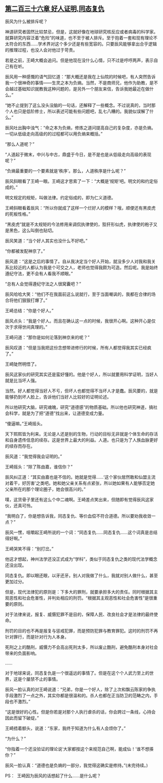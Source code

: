 ## [第二百三十六章 好人证明,同态复仇](https://www.xxbiquge.com/11_11207/8946501.html)


  辰风为什么被排斥呢？

  神道研究者固然比较禁忌，但是，这就好像在地球研究核反应或者病毒的科学家。就算研究内容泛着“危险”的味道，也不至于被人排斥。至于抱着一套和现有理论不太符合的东西……学术界对这个多少还是有些宽容的。只要辰风能够拿出合乎逻辑的推理过程，也没人会对他过于苛责。

  若是之前，王崎大概会追问。但是他现在没什么心情，只不过是哼哼两声，表示自己有在听。

  辰风用一种感慨的语气回忆道：“那大概还是我在上仙院的时候吧，有人突然告诉我一个很神奇的事情——生灵之本为负熵。当然，不是商师兄，他作为助教，是不会越过基础知识就教我这种问题的，是另外一个朋友来信，告诉我她最近在做什么。”

  “她不止提到了这么没头没脑的一句话，还解释了一些概念。不过说真的，当时那个人也只是低阶修士，所以表述可能有些问题吧，乱七八糟的。我貌似误解了什么。”

  辰风吐出胸中浊气：“命之本为负熵，修炼之道问提高自己的复杂度，亦是负熵。一切从低级走向高级的的过程都可以用负熵来概括。”

  “那么人道呢？”

  “人道起于微末，中兴与中古，鼎盛于今日，是不是也是从低级走向高级的表现呢？”

  “负熵最重要的一个要素就是‘秩序’。那么，人道秩序是什么呢？”

  辰风斜眼看了王崎一眼。王崎这才思索了一下：“大概是‘规矩’吧。明文的和约定俗成的。”

  明文规定的规矩，叫做法律。约定俗成的，即为仁义道德。

  王崎斜眼看着辰风：“所以你就成了这样一个烂好人的模样？哦，顺便还有黑皮虎的死板性格。”

  “黑皮虎”就是不太规矩的今法修用来调侃执律使的，狴犴形似虎，执律使的袍子又是黑色，这么叫倒也贴切。

  辰风笑道：“当个好人其实也没什么不好吧。”

  “你都被发配神京了。”

  辰风道：“这是之后的事情了。自从我决定当个好人开始，就没多少人对我和我关系比较近的人都认为我是个可交之人，老师也觉得我颇为可造。然后呢。我是始终遵纪守法，更不会有人看我不顺眼。”

  “总有人会觉得遵纪守法之人很窝囊吧？”

  辰风哈哈大笑：“他们不在我面前这么说就行，至于当面嘲讽的，我都在合律的场合将他们狠狠打爆了。”

  王崎总结：“你是个好人。”

  辰风点头：“我是个好人。而且在确认这一点的时候，我很开心啊。这种开心是仅次于求得世间真理的。”

  王崎问道：“那你是如何沦落到神京来的呢？”

  辰风叹道：“但是当我把这份念想带进修行的时候，所有人都觉得我其实已经疯了。”

  王崎陡然明悟了。

  辰风这家伙的研究其实还是蛮好懂的。他是个好人，所以就要用科学证明，当好人就是比当坏人强。

  当然。好人都觉得当好人不亏，但坏人也都觉得不当坏人才是蠢。辰风要的，就是能够扔到坏人脸上，告诉他们当好人比较好的证明论述。

  所以他研究大脑，研究魂魄，研究“道德感”的物质基础。所以他也研究神道，搞社会科学，就是为了把“道德”找出来，让道德变成力量。

  “傻逼嘛。”王崎摇头。

  天下熙熙皆为利来。无论是人还是别的生物，行动的目标无非就是个体生命的存活和自身遗传信息的续存。这是世界上最大的利益。人道。也只是为了人族血脉更好的续存而存在。

  辰风道：“我觉得我会证明的。”

  王崎摇头：“除了陈由嘉，谁信你？”

  辰风纠正道：“其实由嘉也是不信的。她就是觉得……‘这个家伙居然敢和仙盟主流对着干，好厉害’之类吧。她和她父亲关系有点紧张，所以她如果有人能够否定她父亲所在的那个理论圈子，她会很高兴的。”

  噗，这货骨子里还有这么个中二魂啊。王崎差点笑出来，但随即有觉得辰风这家伙，还真可怜。

  “我明白了，你是想告诉我，同态复仇、等价血偿不符合道德。所以要劝我收敛一点？”

  辰风一愣，咀嚼起王崎所说的一个词：“同态复仇……同态复仇……这个词真是总结得好啊。”

  王崎哭笑不得：“别打岔。”

  他这才想起，神州法学还没正式成为“学科”，类似于同态复仇之类的现代法学概念还没出现。

  同态复仇。即以眼还眼，以牙还牙。别人对我做了什么，我就对别人做什么，甚至更加过分。

  但是，现代法律犯的原则是：下多大的罪刑，就要承担多大的责任。同时根据其主观恶性和社会危害性，并判处相应的刑罚。“根据其主观恶性和社会危害性”是很重要的原则。

  对于法律来说，报复、威慑犯罪不是目的，保障人民、改良社会才是法律的最终使命。

  刑罚的目的也不再是报复与惩戒犯罪，而是预防犯罪与教育罪犯。这时的刑罚不再针对罪行，而是针对行为人本身。

  死刑之上的酷刑，威慑力不会高出死刑太多，所以废止酷刑，避免酷刑本身对社会带来的负面影响。

  ……

  对于地球来说，同态复仇是一个很遥远的事情了。但是在这个个人武力至上的世界，这是个屡禁不止的事情。

  辰风一脸认真的对王崎说道：“兄弟，你是一个好人，除了上次和飘云陈家的争执手段激烈了一点之外，其实你都是很温和的。杀人也都在正当防卫的范畴之内，手段也不激烈。”

  “这是很好的心性。但是你若是对那个人执行虐杀的话，你会跨过一条线，心持会因此而留下破绽。”

  王崎捂着额头，说道：“东家，我终于知道为什么有人会烦你了。”

  “为什么？”

  “你指着一个还没验证的理论说‘大家都按这个来规范自己啊，能成仙！’谁不想揍你？”

  辰风一脸认真：“道德也是负熵的一部分，我觉得这确实是修持。”(未完待续。)

  PS：  王崎因为辰风的话想起了什么……是什么呢？
